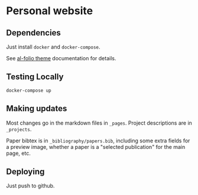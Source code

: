 # Personal website

## Dependencies

Just install `docker` and `docker-compose`. 

See [al-folio theme](https://github.com/alshedivat/al-folio) documentation for
details.

## Testing Locally

```
docker-compose up
```

## Making updates

Most changes go in the markdown files in `_pages`. Project descriptions are in
`_projects`.

Paper bibtex is in `_bibliography/papers.bib`, including some extra fields for a
preview image, whether a paper is a "selected publication" for the main page, etc. 

## Deploying

Just push to github.

